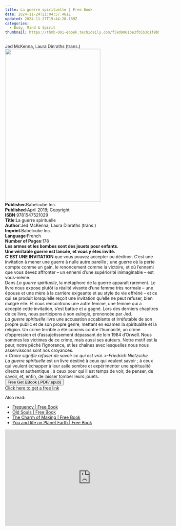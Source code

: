```yaml
---
title: La guerre spirituelle | Free Book
date: 2024-11-24T21:04:57.461Z
updated: 2024-11-27T19:44:28.139Z
categories:
  - Body, Mind & Spirit
thumbnail: https://thmb-001-ebook.techidaily.com/f59d9061be3fb5b3c1f9b908015de920c019092cbb5bc0be7a8d878103ffbb37.jpg
---
```

<main id="book-container">
  <div class="flex flex-col">
    <div class="book-brief flex-1 py-6 px-4 sm:p-6 md:py-10 md:px-8">
      <!-- brief-->
      <div class="book-brief-main">Jed McKenna, Laura Dinraths (trans.)</div>
    </div>
    <div
      class="book-meta-info flex-1 grid gap-4 col-start-1 col-end-3 row-start-1 sm:mb-6 sm:grid-cols-4 lg:gap-6 lg:col-start-2 lg:row-end-6 lg:row-span-6 lg:mb-0"
    >
      <div
        class="book-meta-info-left place-content-center mt-4 p-4 text-sm leading-6 col-start-2 col-span-2 dark:text-slate-400"
      >
        <img
          class="w-full h-500 object-cover rounded-lg sm:h-255 sm:col-span-2 lg:col-span-full"
          src="https://img-001-ebook.techidaily.com/778fd566e2b9465a22f408bb6d59e39b83200ca81c7b02ad018210c55dda412e.jpg"
          alt=""
          width="312"
          height="500"
        />
      </div>
      <div
        class="book-meta-info-right mt-2 col-start-1 row-start-2 col-span-3 self-center"
      >
        <!-- meta data  -->
        <div class="flex flex-col px-4 md:px-8">
          <div class="flex-1">
            <strong>Publisher</strong>:<span class="px-2">Babelcube Inc.</span>
          </div>
          <div class="flex-1">
            <strong>Published</strong>:<span class="px-2"
              >April 2018; Copyright</span
            >
          </div>
          <div class="flex-1">
            <strong>ISBN</strong>:<span class="px-2">9781547521029</span>
          </div>
          <div class="flex-1">
            <strong>Title</strong>:<span class="px-2"
              >La guerre spirituelle</span
            >
          </div>
          <div class="flex-1">
            <strong>Author</strong>:<span class="px-2"
              >Jed McKenna; Laura Dinraths (trans.)</span
            >
          </div>
          <div class="flex-1">
            <strong>Imprint</strong>:<span class="px-2">Babelcube Inc.</span>
          </div>
          <div class="flex-1">
            <strong>Language</strong>:<span class="px-2">French</span>
          </div>
          <div class="flex-1">
            <strong>Number of Pages</strong>:<span class="px-2">178</span>
          </div>
        </div>
      </div>
    </div>
    <div class="book-description flex-1 py-6 px-4 sm:p-6 md:py-10 md:px-8">
      <div class="book-description-main">
        <div accordion-content="" id="description">
          <b>Les armes et les bombes sont des jouets pour enfants.</b><br /><b
            >Une véritable guerre est lancée, et vous y êtes invité.</b
          ><br /><b>C’EST UNE INVITATION</b>&nbsp;que vous pouvez accepter ou
          décliner. C’est une invitation à mener une guerre à nulle autre
          pareille&nbsp;; une guerre où la perte compte comme un gain, le
          renoncement comme la victoire, et où l’ennemi que vous devez affronter
          – un ennemi d’une supériorité inimaginable – est vous-même.<br />Dans
          <i>La guerre spirituelle</i>, la métaphore de la guerre apparaît
          rarement. Le livre nous expose plutôt la réalité vivante d’une femme
          très normale – une épouse et une mère à la carrière exigeante et au
          style de vie effréné – et ce qui se produit lorsqu’elle reçoit une
          invitation qu’elle ne peut refuser, bien malgré elle. Et nous
          rencontrons une autre femme, une femme qui a accepté cette invitation,
          s’est battue et a gagné. Lors des derniers chapitres de ce livre, nous
          participons à son eulogie, prononcée par Jed.<br /><i
            >La guerre spirituelle</i
          >
          livre une accusation accablante et irréfutable de son propre public et
          de son propre genre, mettant en examen la spiritualité et la religion.
          Un crime terrible a été commis contre l’humanité, un crime
          d’oppression et d’assujetissement dépassant de loin 1984 d’Orwell.
          Nous sommes les victimes de ce crime, mais aussi ses auteurs. Notre
          motif est la peur, notre pêché l’ignorance, et les chaînes avec
          lesquelles nous nous asservissons sont nos croyances.<br /><i
            >«&nbsp;Croire signifie refuser de savoir ce qui est
            vrai.&nbsp;»-Friedrich Nietzsche</i
          ><br /><i>La guerre spirituelle</i>&nbsp;est un livre destiné à ceux
          qui veulent savoir&nbsp;; à ceux qui veulent échapper à leur asile
          sombre et expérimenter une spiritualité directe et authentique&nbsp;;
          à ceux pour qui il est temps de voir, de penser, de savoir, et, enfin,
          de laisser tomber leurs jouets.<br />
        </div>
        <div class="accordion-fader"></div>
      </div>
    </div>
    <div class="book-excerpts flex-1 py-6 px-4 sm:p-6 md:py-10 md:px-8"></div>
    <div
      class="book-about-author flex-1 py-6 px-4 sm:p-6 md:py-10 md:px-8"
    ></div>
    <div class="book-free-get flex-1 py-6 px-4 sm:p-6 md:py-10 md:px-8">
      <button
        id="btn-free-get"
        class="bg-blue-500 hover:bg-blue-700 text-white font-bold py-2 px-4 rounded"
      >
        Free Get EBook (.PDF/.epub)
      </button>
      <div id="countdown-display" class="px-2 text-lg mt-2"></div>
      <a
        id="free-link"
        class="hidden bg-blue-500 hover:bg-blue-700 text-white font-bold py-2 px-4 rounded"
        href="https://www.ebooks.com/en-us/book/96166266/la-guerre-spirituelle/jed-mckenna/"
        target="_blank"
        >Click here to get a free link</a
      >
    </div>
    <script>
      let countdownTime = 0;
      let countdownInterval = null;
      document
        .getElementById('btn-free-get')
        .addEventListener('click', startCountdown);
      function startCountdown() {
        countdownTime = new Date().getTime() + 60000 * 3;
        countdownInterval = setInterval(updateCountdown, 1000);
        document.getElementById('btn-free-get').disabled = true;
        document
          .getElementById('btn-free-get')
          .classList.add('bg-gray-500', 'cursor-not-allowed');
      }
      function updateCountdown() {
        let currentTime = new Date().getTime();
        let timeLeft = countdownTime - currentTime;
        let secondsLeft = Math.floor(timeLeft / 1000);
        document.getElementById('countdown-display').innerHTML =
          `Remaining time: ${secondsLeft} seconds.`;
        if (secondsLeft <= 0) {
          clearInterval(countdownInterval);
          document.getElementById('btn-free-get').classList.add('hidden');
          document.getElementById('free-link').classList.remove('hidden');
          document.getElementById('countdown-display').innerHTML = '';
        }
      }
    </script>
  </div>
</main>

<ins class="adsbygoogle"
      style="display:block"
      data-ad-client="ca-pub-7571918770474297"
      data-ad-slot="8358498916"
      data-ad-format="auto"
      data-full-width-responsive="true"></ins>
    

<span class="atpl-alsoreadstyle">Also read:</span>
<div><ul>
<li><a href="https://novels-ebooks.techidaily.com/211240822-9781416546375-frequency/"><u>Frequency | Free Book</u></a></li>
<li><a href="https://novels-ebooks.techidaily.com/211240680-9780743218924-old-souls/"><u>Old Souls | Free Book</u></a></li>
<li><a href="https://novels-ebooks.techidaily.com/211240587-9781923174115-the-charm-of-making/"><u>The Charm of Making | Free Book</u></a></li>
<li><a href="https://novels-ebooks.techidaily.com/211240640-9789083032320-you-and-life-on-planet-earth/"><u>You and life on Planet Earth | Free Book</u></a></li>
</ul></div>

<!-- affiliate ads begin -->
<iframe width="560" height="315" src="https://www.youtube.com/embed/6xGqSETroqA?si=4C1GPgXi-AksR_oO&autoplay=1" title="YouTube video player" frameborder="0" allow="accelerometer; autoplay; clipboard-write; encrypted-media; gyroscope; picture-in-picture; web-share" referrerpolicy="strict-origin-when-cross-origin" allowfullscreen></iframe>
<!-- affiliate ads end -->

